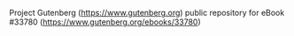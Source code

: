 Project Gutenberg (https://www.gutenberg.org) public repository for eBook #33780 (https://www.gutenberg.org/ebooks/33780)
